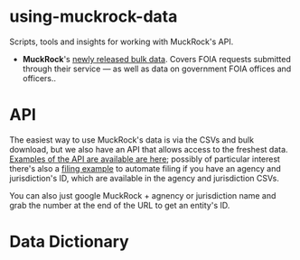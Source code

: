 # using-muckrock-data
Scripts, tools and insights for working with MuckRock's API.


* __MuckRock__'s [newly released bulk data](https://www.muckrock.com/news/archives/2016/apr/16/join-muckrock-and-buzzfeed-hack-foia-april-23rd/). Covers FOIA requests submitted through their service — as well as data on government FOIA offices and officers..

# API 

The easiest way to use MuckRock's data is via the CSVs and bulk download, but we also have an API that allows access to the freshest data. [Examples of the API are available are here](https://github.com/MuckRock/API-examples); possibly of particular interest there's also a [filing example](https://www.muckrock.com/news/archives/2016/apr/16/join-muckrock-and-buzzfeed-hack-foia-april-23rd/) to automate filing if you have an agency and jurisdiction's ID, which are available in the agency and jurisdiction CSVs.

You can also just google MuckRock + agnency or jurisdiction name and grab the number at the end of the URL to get an entity's ID.


# Data Dictionary

